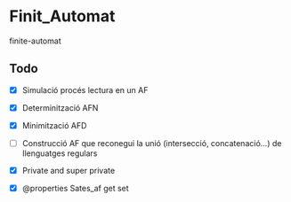 # Finit_Automat
finite-automat
## Todo
- [x] Simulació procés lectura en un AF
- [x] Determinització AFN
- [x] Minimització AFD
- [ ] Construcció AF que reconegui la unió (intersecció, concatenació...) de llenguatges regulars
- [x] Private and super private 
- [x] @properties Sates_af get set


